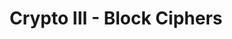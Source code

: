 ---
title: Crypto III - Block Ciphers
time_start: 2023-04-20T19:00:00.000Z
time_close: ""
week_number: 13
credit:
  - Sagnik
featured: true
slides: Week 13_ Block Ciphers.pdf
recording: ""
tags:
  - AES
---